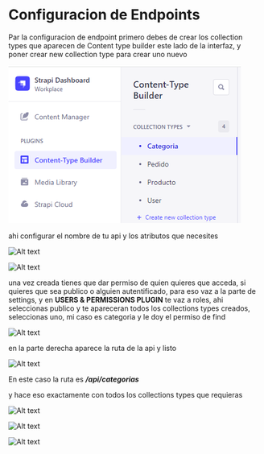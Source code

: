 # Configuracion de Endpoints

Par la configuracion de endpoint primero debes de crear los collection types que aparecen de Content type builder este lado de la interfaz, y poner crear new collection type para crear uno nuevo

![Alt text](https://github.com/Sergio1213/Web_Service/blob/main/documentacion-ecommerce/images/image1.png)

ahi configurar el nombre de tu api y los atributos que necesites 

![Alt text](/images/image2.png)

![Alt text](/images/image3.png)

una vez creada tienes que dar permiso de quien quieres que acceda, si quieres que sea publico o alguien autentificado, para eso vaz a la parte de settings, y en **USERS & PERMISSIONS PLUGIN** te vaz a roles, ahi seleccionas publico y te apareceran todos los collections types creados, seleccionas uno, mi caso es categoria y le doy el permiso de find

![Alt text](/images/image4.png)

en la parte derecha aparece la ruta de la api y listo

![Alt text](/images/image5.png)

En este caso la ruta es ***/api/categorias***

y hace eso exactamente con todos los collections types que requieras

![Alt text](/images/image6.png)

![Alt text](/images/image7.png)

![Alt text](/images/image8.png)
